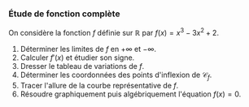 ### Étude de fonction complète

On considère la fonction $f$ définie sur $\mathbb{R}$ par $f(x) = x^3 - 3x^2 + 2$.

1. Déterminer les limites de $f$ en $+\infty$ et $-\infty$.
2. Calculer $f'(x)$ et étudier son signe.
3. Dresser le tableau de variations de $f$.
4. Déterminer les coordonnées des points d'inflexion de $\mathcal{C}_f$.
5. Tracer l'allure de la courbe représentative de $f$.
6. Résoudre graphiquement puis algébriquement l'équation $f(x) = 0$.